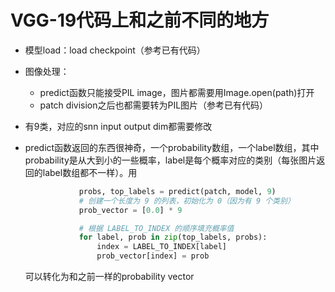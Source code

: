 # VGG-19代码上和之前不同的地方

- 模型load：load checkpoint（参考已有代码）

- 图像处理：

  - predict函数只能接受PIL image，图片都需要用Image.open(path)打开
  - patch division之后也都需要转为PIL图片（参考已有代码）

- 有9类，对应的snn input output dim都需要修改

- predict函数返回的东西很神奇，一个probability数组，一个label数组，其中probability是从大到小的一些概率，label是每个概率对应的类别（每张图片返回的label数组都不一样）。用

  ```python
              probs, top_labels = predict(patch, model, 9)
              # 创建一个长度为 9 的列表，初始化为 0（因为有 9 个类别）
              prob_vector = [0.0] * 9
  
              # 根据 LABEL_TO_INDEX 的顺序填充概率值
              for label, prob in zip(top_labels, probs):
                  index = LABEL_TO_INDEX[label]
                  prob_vector[index] = prob
  ```

  可以转化为和之前一样的probability vector